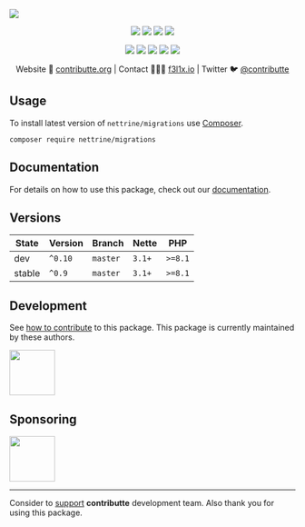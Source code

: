 ![](https://heatbadger.now.sh/github/readme/contributte/doctrine-migrations/)

<p align=center>
  <a href="https://github.com/contributte/doctrine-migrations/actions"><img src="https://badgen.net/github/checks/nettrine/migrations/master?cache=300"></a>
  <a href="https://coveralls.io/r/nettrine/migrations"><img src="https://badgen.net/coveralls/c/github/nettrine/migrations?cache=300"></a>
  <a href="https://packagist.org/packages/nettrine/migrations"><img src="https://badgen.net/packagist/dm/nettrine/migrations"></a>
  <a href="https://packagist.org/packages/nettrine/migrations"><img src="https://badgen.net/packagist/v/nettrine/migrations"></a>
</p>
<p align=center>
  <a href="https://packagist.org/packages/nettrine/migrations"><img src="https://badgen.net/packagist/php/nettrine/migrations"></a>
  <a href="https://github.com/contributte/doctrine-migrations"><img src="https://badgen.net/github/license/contributte/doctrine-migrations"></a>
  <a href="https://bit.ly/ctteg"><img src="https://badgen.net/badge/support/gitter/cyan"></a>
  <a href="https://bit.ly/cttfo"><img src="https://badgen.net/badge/support/forum/yellow"></a>
  <a href="https://contributte.org/partners.html"><img src="https://badgen.net/badge/sponsor/donations/F96854"></a>
</p>

<p align=center>
Website 🚀 <a href="https://contributte.org">contributte.org</a> | Contact 👨🏻‍💻 <a href="https://f3l1x.io">f3l1x.io</a> | Twitter 🐦 <a href="https://twitter.com/contributte">@contributte</a>
</p>

## Usage

To install latest version of `nettrine/migrations` use [Composer](https://getcomposer.com).

```
composer require nettrine/migrations
```

## Documentation

For details on how to use this package, check out our [documentation](.docs).

## Versions

| State       | Version | Branch   | Nette  | PHP     |
|-------------|---------|----------|--------|---------|
| dev         | `^0.10` | `master` | `3.1+` | `>=8.1` |
| stable      | `^0.9`  | `master` | `3.1+` | `>=8.1` |

## Development

See [how to contribute](https://contributte.org) to this package. This package is currently maintained by these authors.

<a href="https://github.com/f3l1x">
    <img width="80" height="80" src="https://avatars2.githubusercontent.com/u/538058?v=3&s=80">
</a>

## Sponsoring

<a href="https://github.com/tlapnet">
  <img width="80" height="80" src="https://avatars1.githubusercontent.com/u/22914186?s=80&v=4">
</a>

-----

Consider to [support](https://contributte.org/partners.html) **contributte** development team.
Also thank you for using this package.
